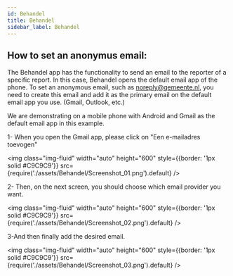 ```yaml
---
id: Behandel
title: Behandel 
sidebar_label: Behandel
---
```


## How to set an anonymus email:

The Behandel app has the functionality to send an email to the reporter of a specific report. In this case, Behandel opens the default email app of the phone. To set an anonymous email, such as noreply@gemeente.nl, you need to create this email and add it as the primary email on the default email app you use. (Gmail, Outlook, etc.)

We are demonstrating on a mobile phone with Android and Gmail as the default email app in this example.

1- When you open the Gmail app, please click on "Een e-mailadres toevogen" 

<img class="img-fluid" width="auto" height="600" style={{border: '1px solid #C9C9C9'}} src={require('./assets/Behandel/Screenshot_01.png').default} />

2- Then, on the next screen, you should choose which email provider you want.

<img class="img-fluid" width="auto"  height="600" style={{border: '1px solid #C9C9C9'}} src={require('./assets/Behandel/Screenshot_02.png').default} />

3-And then finally add the desired email.

<img class="img-fluid"  width="auto"  height="600" style={{border: '1px solid #C9C9C9'}} src={require('./assets/Behandel/Screenshot_03.png').default} />